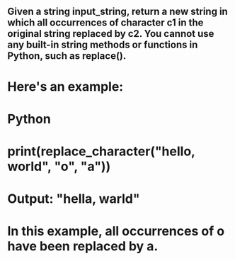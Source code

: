 ## Given a string input_string, return a new string in which all occurrences of character c1 in the original string replaced by c2. You cannot use any built-in string methods or functions in Python, such as replace().

# Here's an example:

# Python

# print(replace_character("hello, world", "o", "a"))  
# Output: "hella, warld"
# In this example, all occurrences of o have been replaced by a.